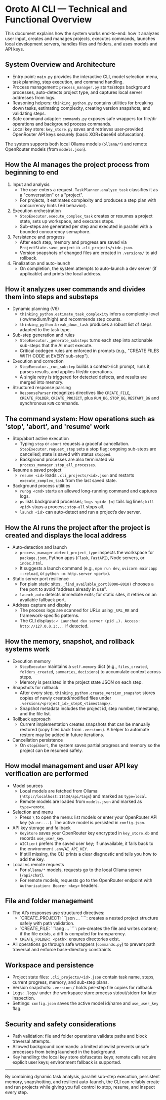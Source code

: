 # Oroto AI CLI — Technical and Functional Overview

This document explains how the system works end-to-end: how it analyzes user input, creates and manages projects, executes commands, launches local development servers, handles files and folders, and uses models and API keys.

## System Overview and Architecture
- Entry point: `main.py` provides the interactive CLI, model selection menu, task planning, step execution, and command handling.
- Process management: `process_manager.py` starts/stops background processes, auto-detects project type, and captures local server addresses from logs.
- Reasoning helpers: `thinking_python.py` contains utilities for breaking down tasks, estimating complexity, creating version snapshots, and validating steps.
- Safe command adapter: `commands.py` exposes safe wrappers for file/dir operations and background process commands.
- Local key store: `key_store.py` saves and retrieves user-provided OpenRouter API keys securely (basic XOR+base64 obfuscation).

The system supports both local Ollama models (`ollama/*`) and remote OpenRouter models (from `models.json`).

## How the AI manages the project process from beginning to end
1. Input and analysis
   - The user enters a request. `TaskPlanner.analyze_task` classifies it as a "conversation" or a "project".
   - For projects, it estimates complexity and produces a step plan with concurrency hints (V6 behavior).
2. Execution orchestration
   - `StepExecutor.execute_complex_task` creates or resumes a project state, sets up workspace, and executes steps.
   - Sub-steps are generated per step and executed in parallel with a bounded concurrency semaphore.
3. Persistence and progress
   - After each step, memory and progress are saved via `ProjectState.save_project` in `.cli_projects/<id>.json`.
   - Version snapshots of changed files are created in `.versions/` to aid rollback.
4. Finalization and auto-launch
   - On completion, the system attempts to auto-launch a dev server (if applicable) and prints the local address.

## How it analyzes user commands and divides them into steps and substeps
- Dynamic planning (V6)
  - `thinking_python.estimate_task_complexity` infers a complexity level (low/medium/high) and recommends step counts.
  - `thinking_python.break_down_task` produces a robust list of steps adapted to the task type.
- Sub-step generation and rules
  - `StepExecutor._generate_substeps` turns each step into actionable sub-steps that the AI must execute.
  - Critical codegen rules are enforced in prompts (e.g., "CREATE FILES WITH CODE at EVERY sub-step").
- Execution and correction
  - `StepExecutor._run_substep` builds a context-rich prompt, runs it, parses results, and applies file/dir operations.
  - A single retry is triggered for detected defects, and results are merged into memory.
- Structured response parsing
  - `ResponseParser` recognizes directives like `CREATE_FILE`, `CREATE_FOLDER`, `CREATE_PROJECT`, plus `RUN_BG`, `STOP_BG`, `RESTART_BG` and synchronous `RUN` commands.

## The command system: How operations such as 'stop', 'abort', and 'resume' work
- Stop/abort active execution
  - Typing `stop` or `abort` requests a graceful cancellation. `StepExecutor.request_stop` sets a stop flag; ongoing sub-steps are cancelled; state is saved with status `stopped`.
  - Background processes are also terminated via `process_manager.stop_all_processes`.
- Resume a saved project
  - `resume <id>` loads `.cli_projects/<id>.json` and restarts `execute_complex_task` from the last saved state.
- Background process utilities
  - `runbg <cmd>` starts an allowed long-running command and captures logs.
  - `ps` lists background processes; `logs <pid> [n]` tails log lines; `kill <pid>` stops a process; `stop-all` stops all.
  - `launch <id>` can auto-detect and run a project’s dev server.

## How the AI runs the project after the project is created and displays the local address
- Auto-detection and launch
  - `process_manager.detect_project_type` inspects the workspace for `package.json`, Python apps (`Flask`, `FastAPI`), Node servers, or `index.html`.
  - It suggests a launch command (e.g., `npm run dev`, `uvicorn main:app --reload`, or `python -m http.server <port>`).
- Static server port resilience
  - For plain static sites, `_find_available_port(8000–8010)` chooses a free port to avoid “address already in use”.
  - `launch_auto` detects immediate exits; for static sites, it retries on an available fallback port.
- Address capture and display
  - The process logs are scanned for URLs using `_URL_RE` and framework-specific patterns.
  - The CLI displays: `✓ Launched dev server (pid …). Access: http://127.0.0.1:...` if detected.

## How the memory, snapshot, and rollback systems work
- Execution memory
  - `StepExecutor` maintains a `self.memory` dict (e.g., `files_created`, `folders_created`, `summaries`, `decisions`) to accumulate context across steps.
  - Memory is persisted in the project state JSON on each step.
- Snapshots for rollback
  - After every step, `thinking_python.create_version_snapshot` stores copies of newly created/modified files under `.versions/<project_id>_stepX_<timestamp>/`.
  - Snapshot metadata includes the project id, step number, timestamp, and the file list.
- Rollback approach
  - Current implementation creates snapshots that can be manually restored (copy files back from `.versions`). A helper to automate restore may be added in future iterations.
- Cancellation persistence
  - On `stop`/`abort`, the system saves partial progress and memory so the project can be resumed safely.

## How model management and user API key verification are performed
- Model sources
  - Local models are fetched from Ollama (`http://localhost:11434/api/tags`) and marked as `type=local`.
  - Remote models are loaded from `models.json` and marked as `type=remote`.
- Selection and menu
  - Press `\` to open the menu: list models or enter your OpenRouter API key (`sk-or-...`). The active model is persisted in `config.json`.
- API key storage and fallback
  - `KeyStore` saves your OpenRouter key encrypted in `key_store.db` and records `use_user_key`.
  - `AIClient` prefers the saved user key; if unavailable, it falls back to the environment `.env`/`AI_API_KEY`.
  - If still missing, the CLI prints a clear diagnostic and tells you how to add the key.
- Local vs remote requests
  - For `ollama/*` models, requests go to the local Ollama server (`/api/chat`).
  - For remote models, requests go to the OpenRouter endpoint with `Authorization: Bearer <key>` headers.

## File and folder management
- The AI’s responses use structured directives:
  - `CREATE_PROJECT: <name>```json ... ````: creates a nested project structure safely with path validation.
  - `CREATE_FILE: <path>```lang ... ````: pre-creates the file and writes content; if the file exists, a diff is computed for transparency.
  - `CREATE_FOLDER: <path>`: ensures directories exist.
- All operations go through safe wrappers (`commands.py`) to prevent path traversal and enforce base-directory constraints.

## Workspace and persistence
- Project state files: `.cli_projects/<id>.json` contain task name, steps, current progress, memory, and sub-step plans.
- Version snapshots: `.versions/` holds per-step file copies for rollback.
- Logs: `.logs/` under the workspace store process stdout/stderr for later inspection.
- Settings: `config.json` saves the active model id/name and `use_user_key` flag.

## Security and safety considerations
- Path validation: file and folder operations validate paths and block traversal attempts.
- Allowed background commands: a limited allowlist prevents unsafe processes from being launched in the background.
- Key handling: the local key store obfuscates keys; remote calls require explicit user keys; environment fallback is supported.

---
By combining dynamic task analysis, parallel sub-step execution, persistent memory, snapshotting, and resilient auto-launch, the CLI can reliably create and run projects while giving you full control to stop, resume, and inspect every step.
